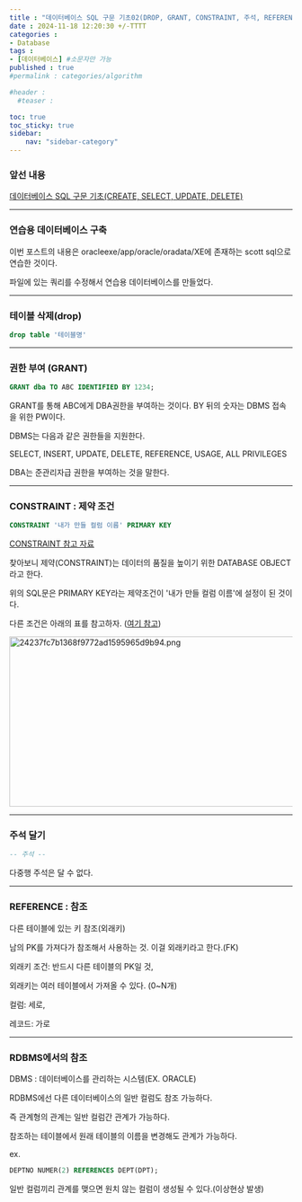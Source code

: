 ```yaml
---
title : "데이터베이스 SQL 구문 기초02(DROP, GRANT, CONSTRAINT, 주석, REFERENCE)"
date : 2024-11-18 12:20:30 +/-TTTT
categories : 
- Database
tags : 
- [데이터베이스] #소문자만 가능
published : true
#permalink : categories/algorithm

#header :
  #teaser : 

toc: true
toc_sticky: true
sidebar:
    nav: "sidebar-category"
---
```


### 앞선 내용

[데이터베이스 SQL 구문 기초(CREATE, SELECT, UPDATE, DELETE)](https://sk-choi.github.io/database/database01/)

* * *

### 연습용 데이터베이스 구축

이번 포스트의 내용은 oracleexe/app/oracle/oradata/XE에 존재하는 scott sql으로 연습한 것이다.

파일에 있는 쿼리를 수정해서 연습용 데이터베이스를 만들었다.

* * *

### 테이블 삭제(drop)

```sql
drop table '테이블명'
```

* * *

### 권한 부여 (GRANT)

```sql
GRANT dba TO ABC IDENTIFIED BY 1234;
```

GRANT를 통해 ABC에게 DBA권한을 부여하는 것이다. BY 뒤의 숫자는 DBMS 접속을 위한 PW이다.

DBMS는 다음과 같은 권한들을 지원한다.

SELECT, INSERT, UPDATE, DELETE, REFERENCE, USAGE, ALL PRIVILEGES

DBA는 준관리자급 권한을 부여하는 것을 말한다.

* * *

### CONSTRAINT : 제약 조건

```sql
CONSTRAINT '내가 만들 컬럼 이름' PRIMARY KEY

```

[CONSTRAINT 참고 자료](https://superkong1.tistory.com/34)

찾아보니 제약(CONSTRAINT)는 데이터의 품질을 높이기 위한 DATABASE OBJECT라고 한다.

위의 SQL문은 PRIMARY KEY라는 제약조건이 '내가 만들 컬럼 이름'에 설정이 된 것이다.

다른 조건은 아래의 표를 참고하자. ([여기 참고](https://happy-desert.tistory.com/30))

<img src=":/30368623cbb4492e8562d342044d0bf9" alt="24237fc7b1368f9772ad1595965d9b94.png" width="527" height="303" class="jop-noMdConv">

* * *

### 주석 달기

```sql
-- 주석 --
```

다중행 주석은 달 수 없다.

* * *

### REFERENCE : 참조

다른 테이블에 있는 키 참조(외래키)

남의 PK를 가져다가 참조해서 사용하는 것. 이걸 외래키라고 한다.(FK)

외래키 조건: 반드시 다른 테이블의 PK일 것,

외래키는 여러 테이블에서 가져올 수 있다. (0~N개)

컬럼: 세로,

레코드: 가로

* * *

### RDBMS에서의 참조

DBMS : 데이터베이스를 관리하는 시스템(EX. ORACLE)

RDBMS에선 다른 데이터베이스의 일반 컬럼도 참조 가능하다.

즉 관계형의 관계는 일반 컬럼간 관계가 가능하다.

참조하는 테이블에서 원래 테이블의 이름을 변경해도 관계가 가능하다.

ex.

```sql
DEPTNO NUMER(2) REFERENCES DEPT(DPT);
```

일반 컬럼끼리 관계를 맺으면 원치 않는 컬럼이 생성될 수 있다.(이상현상 발생)